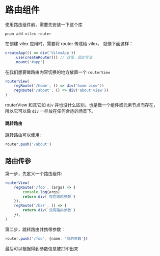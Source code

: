 # 路由组件

使用路由组件前，需要先安装一下这个库

```shell
pnpm add vilex-router
```

在创建 vilex 应用时，需要将 router 传递给 vilex， 就像下面这样：

```typescript
createApp(() => div('VilexApp'))
    .use(createRouter()) // 这里，固定写法
    .mount('#app')
```

在我们想要做路由内容切换的地方放置一个 `routerView`

```typescript
routerView(
    regRoute('/home', () => div('home view'))
    regRoute('/about', () => div('about view'))
)
```

routerView 和其它如 `div` 并也没什么区别，也是做一个组件或元素节点而存在，所以它可以像 `div` 一样放在任何合适的场景下。


#### 跳转路由

跳转路由可以使用:

```typescript
router.push('/about')
```

## 路由传参

第一步，先定义一个路由组件:
```typescript
routerView(
    regRoute('/foo', (args) => {
        console.log(args)
        return div(`存在路由参数`)
    }),
    regRoute('/bar', () => {
        return div(`没有路由参数`)
    }),
)
```

第二步，跳转路由并携带参数：
```typescript
router.push('/foo', {name: '我的参数'})
```

最后可以根据得到参数信息被打印出来
